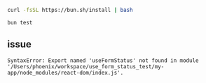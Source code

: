 

```bash
curl -fsSL https://bun.sh/install | bash 
```

```bash
bun test
```

## issue
```
SyntaxError: Export named 'useFormStatus' not found in module '/Users/phoenix/workspace/use_form_status_test/my-app/node_modules/react-dom/index.js'.
```
